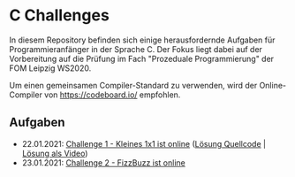 # C Challenges

In diesem Repository befinden sich einige herausfordernde Aufgaben für Programmieranfänger in der Sprache C. Der Fokus liegt dabei auf der Vorbereitung auf die Prüfung im Fach "Prozeduale Programmierung" der FOM Leipzig WS2020. 

Um einen gemeinsamen Compiler-Standard zu verwenden, wird der Online-Compiler von https://codeboard.io/ empfohlen.

## Aufgaben

- 22.01.2021: [Challenge 1 - Kleines 1x1 ist online](./challenge-01-kleines-1-mal-1) ([Lösung Quellcode](./challenge-01-kleines-1-mal-1/solution) | [Lösung als Video](https://youtu.be/-rP5JMCdmDw)) 
- 23.01.2021: [Challenge 2 - FizzBuzz ist online](./challenge-02-fizzbuzz)

